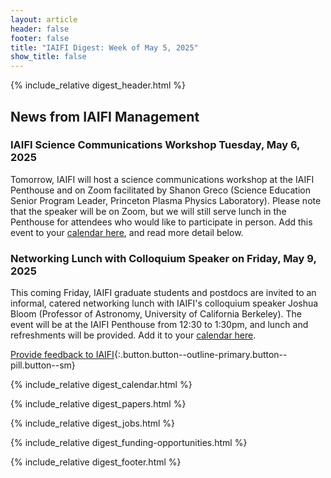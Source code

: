 ```yaml
---
layout: article
header: false
footer: false
title: "IAIFI Digest: Week of May 5, 2025"
show_title: false
--- 
```


{% include_relative digest_header.html %}

## News from IAIFI Management

### IAIFI Science Communications Workshop Tuesday, May 6, 2025
Tomorrow, IAIFI will host a science communications workshop at the IAIFI Penthouse and on Zoom facilitated by Shanon Greco (Science Education Senior Program Leader, Princeton Plasma Physics Laboratory). Please note that the speaker will be on Zoom, but we will still serve lunch in the Penthouse for attendees who would like to participate in person. Add this event to your [calendar here](https://calendar.google.com/calendar/event?action=TEMPLATE&tmeid=NXVtNjIyN2RwZW9iMGZoYzJ0dnAycG92a3YgcDcxb2tybHAxZWJvazFpMjdtc2gzZm9kdThAZw&tmsrc=p71okrlp1ebok1i27msh3fodu8%40group.calendar.google.com), and read more detail below. 

### Networking Lunch with Colloquium Speaker on Friday, May 9, 2025
  This coming Friday, IAIFI graduate students and postdocs are invited to an informal, catered networking lunch with IAIFI's colloquium speaker Joshua Bloom (Professor of Astronomy, University of California Berkeley). The event will be at the IAIFI Penthouse from 12:30 to 1:30pm, and lunch and refreshments will be provided. Add it to your [calendar here](https://calendar.google.com/calendar/event?action=TEMPLATE&tmeid=N2QzczFmamdoN2t1MXBwb2thNHRpaXVqOTlfMjAyNTA1MDlUMTYzMDAwWiBwNzFva3JscDFlYm9rMWkyN21zaDNmb2R1OEBn&tmsrc=p71okrlp1ebok1i27msh3fodu8%40group.calendar.google.com). 

[Provide feedback to IAIFI](https://forms.gle/hk2mrqjaLY8nCZrE6){:.button.button--outline-primary.button--pill.button--sm}

{% include_relative digest_calendar.html %}

{% include_relative digest_papers.html %}
 
{% include_relative digest_jobs.html %}

{% include_relative digest_funding-opportunities.html %}

{% include_relative digest_footer.html %}
